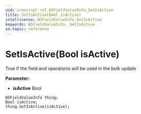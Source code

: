 ```yaml
---
uid: crmscript_ref_NSFieldValueInfo_SetIsActive
title: SetIsActive(Bool isActive)
intellisense: NSFieldValueInfo.SetIsActive
keywords: NSFieldValueInfo, GetIsActive
so.topic: reference
---
```


# SetIsActive(Bool isActive)

True if the field and operations will be used in the bulk update

**Parameter:** 
* **isActive** Bool

```crmscript
NSFieldValueInfo thing;
Bool isActive;
thing.SetIsActive(isActive);
```


